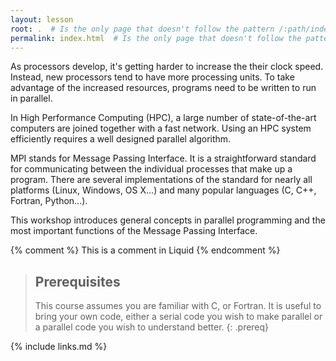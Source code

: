 ```yaml
---
layout: lesson
root: .  # Is the only page that doesn't follow the pattern /:path/index.html
permalink: index.html  # Is the only page that doesn't follow the pattern /:path/index.html
---
```


As processors develop, it's getting harder to increase the their clock speed. Instead, new processors tend to have more processing units.
To take advantage of the increased resources, programs need to be written to run in parallel.

In High Performance Computing (HPC), a large number of state-of-the-art computers are joined together with a fast network. 
Using an HPC system efficiently requires a well designed parallel
algorithm.

MPI stands for Message Passing Interface.
It is a straightforward standard for communicating between the
individual processes that make up a program.
There are several implementations of the standard for nearly all platforms
(Linux, Windows, OS X...)
and many popular languages
(C, C++, Fortran, Python...).

This workshop introduces general concepts in parallel programming and 
the most important functions of the Message Passing Interface.


<!-- this is an html comment -->

{% comment %} This is a comment in Liquid {% endcomment %}

> ## Prerequisites
>
> This course assumes you are familiar with C, or Fortran. It is useful to bring your own code, either a serial code you wish to make parallel or a parallel code you wish to understand better.
{: .prereq}

{% include links.md %}
